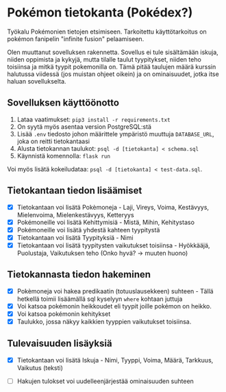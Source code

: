 # Pokémon tietokanta (Pokédex?)
Työkalu Pokémonien tietojen etsimiseen. Tarkoitettu käyttötarkoitus on pokémon fanipelin "infinite fusion" pelaamiseen.

Olen muuttanut sovelluksen rakennetta. Sovellus ei tule sisältämään iskuja, niiden oppimista ja kykyjä, mutta tilalle taulut tyypitykset, niiden teho toisiinsa ja mitkä tyypit pokemonilla on. Tämä pitää taulujen määrä kurssin halutussa viidessä (jos muistan ohjeet oikein) ja on ominaisuudet, jotka itse haluan sovellukselta.

## Sovelluksen käyttöönotto
1. Lataa vaatimukset: `pip3 install -r requirements.txt`
2. On syytä myös asentaa version PostgreSQL:stä
3. Lisää `.env` tiedosto johon määrittele ympäristö muuttuja `DATABASE_URL`, joka on reitti tietokantaasi
4. Alusta tietokannan taulukot: `psql -d [tietokanta] < schema.sql`
5. Käynnistä komennolla: `flask run`

Voi myös lisätä kokeiludataa: `psql -d [tietokanta] < test-data.sql`.

## Tietokantaan tiedon lisäämiset
- [x] Tietokantaan voi lisätä Pokèmoneja - Laji, Vireys, Voima, Kestävyys, Mielenvoima, Mielenkestävyys, Ketteryys
- [x] Pokémoneille voi lisätä Kehittymisiä - Mistä, Mihin, Kehitystaso
- [x] Pokémoneille voi lisätä yhdestä kahteen tyypitystä
- [x] Tietokantaan voi lisätä Tyypityksiä - Nimi
- [x] Tietokantaan voi lisätä tyypitysten vaikutukset toisiinsa - Hyökkääjä, Puolustaja, Vaikutuksen teho (Onko hyvä? -> muuten huono)

## Tietokannasta tiedon hakeminen
- [x] Pokèmoneja voi hakea predikaatin (totuuslausekkeen) suhteen - Tällä hetkellä toimii lisäämällä sql kyselyyn `where` kohtaan juttuja
- [x] Voi katsoa pokémonin heikkoudet eli tyypit joille pokémon on heikko.
- [x] Voi katsoa pokémonin kehitykset
- [x] Taulukko, jossa näkyy kaikkien tyyppien vaikutukset toisiinsa.

## Tulevaisuuden lisäyksiä
- [x] Tietokantaan voi lisätä Iskuja - Nimi, Tyyppi, Voima, Määrä, Tarkkuus, Vaikutus (teksti)
- [ ] Hakujen tulokset voi uudelleenjärjestää ominaisuuden suhteen

